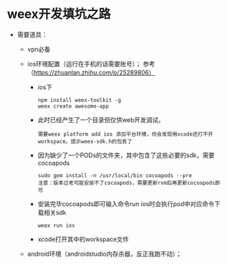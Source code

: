# weex开发填坑之路

- 需要道具： 

  - vpn必备

  - ios环境配置（运行在手机的话需要账号）； 参考（https://zhuanlan.zhihu.com/p/25289806）

    - ios下

      ```
      npm install weex-toolkit -g
      weex create awesome-app 
      ```

    - 此时已经产生了一个目录但仅供web开发调试，

      ```
      需要weex platform add ios 添加平台环境，你会发现用xcode还打不开workspace。提示weex-sdk.h的包丢了
      ```

    - 因为缺少了一个PODs的文件夹，其中包含了这些必要的sdk，需要cocoapods

      ```
      sudo gem install -n /usr/local/bin cocoapods --pre
      注意：版本过老可能安装不了cocoapods，需要更新rvm后再更新cocoapods即可
      ```

    - 安装完毕cocoapods即可输入命令run ios时会执行pod中对应命令下载相关sdk

      ```
      weex run ios 
      ```

    - xcode打开其中的workspace文件

  - android环境（androidstudio内存杀器，反正我跑不动）；